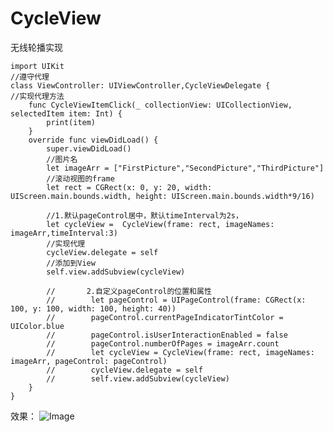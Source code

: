 # CycleView
无线轮播实现



    import UIKit
    //遵守代理
    class ViewController: UIViewController,CycleViewDelegate {
    //实现代理方法
        func CycleViewItemClick(_ collectionView: UICollectionView, selectedItem item: Int) {
            print(item)
        }
        override func viewDidLoad() {
            super.viewDidLoad()
            //图片名
            let imageArr = ["FirstPicture","SecondPicture","ThirdPicture"]
            //滚动视图的frame
            let rect = CGRect(x: 0, y: 20, width: UIScreen.main.bounds.width, height: UIScreen.main.bounds.width*9/16)

            //1.默认pageControl居中，默认timeInterval为2s，
            let cycleView =  CycleView(frame: rect, imageNames: imageArr,timeInterval:3)
            //实现代理
            cycleView.delegate = self
            //添加到View
            self.view.addSubview(cycleView)

            //       2.自定义pageControl的位置和属性
            //        let pageControl = UIPageControl(frame: CGRect(x: 100, y: 100, width: 100, height: 40))
            //        pageControl.currentPageIndicatorTintColor = UIColor.blue
            //        pageControl.isUserInteractionEnabled = false
            //        pageControl.numberOfPages = imageArr.count
            //        let cycleView = CycleView(frame: rect, imageNames: imageArr, pageControl: pageControl)
            //        cycleView.delegate = self
            //        self.view.addSubview(cycleView)
        }
    }



效果：
![Image](https://github.com/chenxiaopao/CycleView/blob/master/cycleView.gif)
